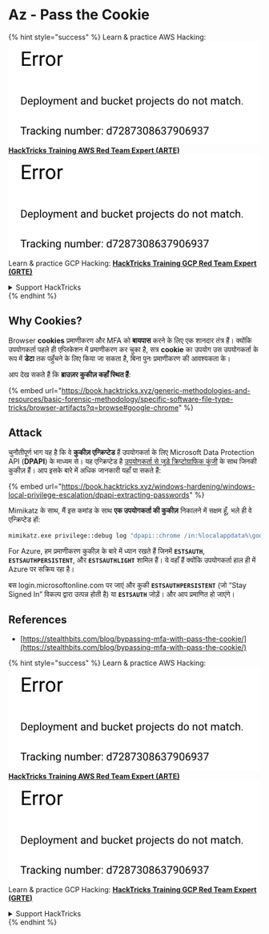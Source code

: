 # Az - Pass the Cookie

{% hint style="success" %}
Learn & practice AWS Hacking:<img src="../../../.gitbook/assets/image (1) (1).png" alt="" data-size="line">[**HackTricks Training AWS Red Team Expert (ARTE)**](https://training.hacktricks.xyz/courses/arte)<img src="../../../.gitbook/assets/image (1) (1).png" alt="" data-size="line">\
Learn & practice GCP Hacking: <img src="../../../.gitbook/assets/image (2).png" alt="" data-size="line">[**HackTricks Training GCP Red Team Expert (GRTE)**<img src="../../../.gitbook/assets/image (2).png" alt="" data-size="line">](https://training.hacktricks.xyz/courses/grte)

<details>

<summary>Support HackTricks</summary>

* Check the [**subscription plans**](https://github.com/sponsors/carlospolop)!
* **Join the** 💬 [**Discord group**](https://discord.gg/hRep4RUj7f) or the [**telegram group**](https://t.me/peass) or **follow** us on **Twitter** 🐦 [**@hacktricks\_live**](https://twitter.com/hacktricks\_live)**.**
* **Share hacking tricks by submitting PRs to the** [**HackTricks**](https://github.com/carlospolop/hacktricks) and [**HackTricks Cloud**](https://github.com/carlospolop/hacktricks-cloud) github repos.

</details>
{% endhint %}

## Why Cookies?

Browser **cookies** प्रमाणीकरण और MFA को **बायपास** करने के लिए एक शानदार तंत्र हैं। क्योंकि उपयोगकर्ता पहले ही एप्लिकेशन में प्रमाणीकरण कर चुका है, सत्र **cookie** का उपयोग उस उपयोगकर्ता के रूप में **डेटा** तक पहुँचने के लिए किया जा सकता है, बिना पुनः प्रमाणीकरण की आवश्यकता के।

आप देख सकते हैं कि **ब्राउज़र कुकीज़ कहाँ स्थित हैं**:

{% embed url="https://book.hacktricks.xyz/generic-methodologies-and-resources/basic-forensic-methodology/specific-software-file-type-tricks/browser-artifacts?q=browse#google-chrome" %}

## Attack

चुनौतीपूर्ण भाग यह है कि वे **कुकीज़ एन्क्रिप्टेड** हैं उपयोगकर्ता के लिए Microsoft Data Protection API (**DPAPI**) के माध्यम से। यह एन्क्रिप्टेड है [उपयोगकर्ता से जुड़े क्रिप्टोग्राफिक कुंजी](https://book.hacktricks.xyz/windows-hardening/windows-local-privilege-escalation/dpapi-extracting-passwords) के साथ जिनकी कुकीज़ हैं। आप इसके बारे में अधिक जानकारी यहाँ पा सकते हैं:

{% embed url="https://book.hacktricks.xyz/windows-hardening/windows-local-privilege-escalation/dpapi-extracting-passwords" %}

Mimikatz के साथ, मैं इस कमांड के साथ **एक उपयोगकर्ता की कुकीज़** निकालने में सक्षम हूँ, भले ही वे एन्क्रिप्टेड हों:
```bash
mimikatz.exe privilege::debug log "dpapi::chrome /in:%localappdata%\google\chrome\USERDA~1\default\cookies /unprotect" exit
```
For Azure, हम प्रमाणीकरण कुकीज़ के बारे में ध्यान रखते हैं जिनमें **`ESTSAUTH`**, **`ESTSAUTHPERSISTENT`**, और **`ESTSAUTHLIGHT`** शामिल हैं। ये वहाँ हैं क्योंकि उपयोगकर्ता हाल ही में Azure पर सक्रिय रहा है।

बस login.microsoftonline.com पर जाएं और कुकी **`ESTSAUTHPERSISTENT`** (जो “Stay Signed In” विकल्प द्वारा उत्पन्न होती है) या **`ESTSAUTH`** जोड़ें। और आप प्रमाणित हो जाएंगे।

## References

* [https://stealthbits.com/blog/bypassing-mfa-with-pass-the-cookie/](https://stealthbits.com/blog/bypassing-mfa-with-pass-the-cookie/)

{% hint style="success" %}
Learn & practice AWS Hacking:<img src="../../../.gitbook/assets/image (1) (1).png" alt="" data-size="line">[**HackTricks Training AWS Red Team Expert (ARTE)**](https://training.hacktricks.xyz/courses/arte)<img src="../../../.gitbook/assets/image (1) (1).png" alt="" data-size="line">\
Learn & practice GCP Hacking: <img src="../../../.gitbook/assets/image (2).png" alt="" data-size="line">[**HackTricks Training GCP Red Team Expert (GRTE)**<img src="../../../.gitbook/assets/image (2).png" alt="" data-size="line">](https://training.hacktricks.xyz/courses/grte)

<details>

<summary>Support HackTricks</summary>

* Check the [**subscription plans**](https://github.com/sponsors/carlospolop)!
* **Join the** 💬 [**Discord group**](https://discord.gg/hRep4RUj7f) or the [**telegram group**](https://t.me/peass) or **follow** us on **Twitter** 🐦 [**@hacktricks\_live**](https://twitter.com/hacktricks\_live)**.**
* **Share hacking tricks by submitting PRs to the** [**HackTricks**](https://github.com/carlospolop/hacktricks) and [**HackTricks Cloud**](https://github.com/carlospolop/hacktricks-cloud) github repos.

</details>
{% endhint %}
